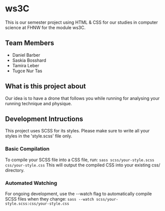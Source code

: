# ws3C

This is our semester project using HTML & CSS for our studies in computer science at FHNW for the module ws3C.

## Team Members
- Daniel Barber
- Saskia Bosshard
- Tamira Leber
- Tugce Nur Tas

## What is this project about
Our idea is to have a drone that follows you while running for analysing your running technique and physique.

## Development Intructions
This project uses SCSS for its styles. Please make sure to write all your styles in the 'style.scss' file only.

### Basic Compilation
To compile your SCSS file into a CSS file, run:
`sass scss/your-style.scss css/your-style.css`
This will output the compiled CSS into your existing css/ directory.

### Automated Watching
For ongoing development, use the --watch flag to automatically compile SCSS files when they change:
`sass --watch scss/your-style.scss:css/your-style.css`